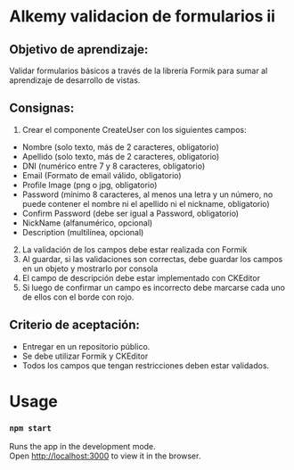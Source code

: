 # Alkemy validacion de formularios ii

## Objetivo de aprendizaje:

Validar formularios básicos a través de la librería Formik para sumar al aprendizaje de desarrollo de vistas.

## Consignas:

1. Crear el componente CreateUser con los siguientes campos:

- Nombre (solo texto, más de 2 caracteres, obligatorio)
- Apellido (solo texto, más de 2 caracteres, obligatorio)
- DNI (numérico entre 7 y 8 caracteres, obligatorio)
- Email (Formato de email válido, obligatorio)
- Profile Image (png o jpg, obligatorio)
- Password (mínimo 8 caracteres, al menos una letra y un número, no puede contener el nombre ni el apellido ni el nickname, obligatorio)
- Confirm Password (debe ser igual a Password, obligatorio)
- NickName (alfanumérico, opcional)
- Description (multilínea, opcional)

2. La validación de los campos debe estar realizada con Formik
3. Al guardar, si las validaciones son correctas, debe guardar los campos en un objeto y mostrarlo por consola
4. El campo de descripción debe estar implementado con CKEditor
5. Si luego de confirmar un campo es incorrecto debe marcarse cada uno de ellos con el borde con rojo.

## Criterio de aceptación:

- Entregar en un repositorio público.
- Se debe utilizar Formik y CKEditor
- Todos los campos que tengan restricciones deben estar validados.

# Usage

### `npm start`

Runs the app in the development mode.\
Open [http://localhost:3000](http://localhost:3000) to view it in the browser.
